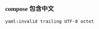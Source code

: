 <span  style="font-family: Simsun,serif; font-size: 17px; ">

### compose 包含中文

~~~
yaml:invalid trailing UTF-8 octet
~~~

</span>